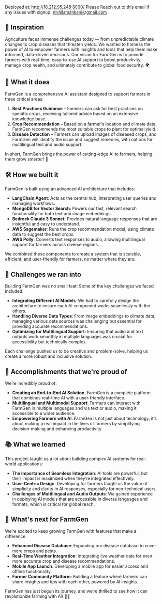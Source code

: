 Deployed at: http://18.212.95.248:8000/
Please Reach out to this email if any issues with signup: nikhilsmankani@gmail.com

## 🌱 Inspiration

Agriculture faces immense challenges today — from unpredictable climate changes to crop diseases that threaten yields. We wanted to harness the power of AI to empower farmers with insights and tools that help them make informed, data-driven decisions. Our vision for FarmGen is to provide farmers with real-time, easy-to-use AI support to boost productivity, manage crop health, and ultimately contribute to global food security. 🌍

## 🌾 What it does

FarmGen is a comprehensive AI assistant designed to support farmers in three critical areas:
1. **Best Practices Guidance** – Farmers can ask for best practices on specific crops, receiving tailored advice based on an extensive knowledge base.
2. **Crop Recommendation** – Based on a farmer's location and climate data, FarmGen recommends the most suitable crops to plant for optimal yield.
3. **Disease Detection** – Farmers can upload images of diseased crops, and FarmGen will identify the issue and suggest remedies, with options for multilingual text and audio support.

In short, FarmGen brings the power of cutting-edge AI to farmers, helping them grow smarter! 🌟

## 🛠 How we built it

FarmGen is built using an advanced AI architecture that includes:
- **LangChain Agent**: Acts as the central hub, interpreting user queries and managing workflows.
- **MongoDB for Vector Search**: Powers our fast, relevant search functionality for both text and image embeddings.
- **Bedrock Claude 3 Sonnet**: Provides natural language responses that are insightful and easy to understand.
- **AWS Sagemaker**: Runs the crop recommendation model, using climate data to suggest the best crops.
- **AWS Polly**: Converts text responses to audio, allowing multilingual support for farmers across diverse regions.

We combined these components to create a system that is scalable, efficient, and user-friendly for farmers, no matter where they are.

## 🚧 Challenges we ran into

Building FarmGen was no small feat! Some of the key challenges we faced included:
- **Integrating Different AI Models**: We had to carefully design the architecture to ensure each AI component works seamlessly with the others.
- **Handling Diverse Data Types**: From image embeddings to climate data, managing various data sources was challenging but essential for providing accurate recommendations.
- **Optimizing for Multilingual Support**: Ensuring that audio and text outputs work smoothly in multiple languages was crucial for accessibility but technically complex.

Each challenge pushed us to be creative and problem-solve, helping us create a more robust and inclusive solution.

## 🎉 Accomplishments that we're proud of

We’re incredibly proud of:
- **Creating an End-to-End AI Solution**: FarmGen is a complete platform that combines real-time AI with a user-friendly interface.
- **Multilingual and Multimodal Support**: Farmers can interact with FarmGen in multiple languages and via text or audio, making it accessible to a wider audience.
- **Empowering Farmers with AI**: FarmGen is not just about technology; it’s about making a real impact in the lives of farmers by simplifying decision-making and enhancing productivity.

## 📚 What we learned

This project taught us a lot about building complex AI systems for real-world applications:
- **The Importance of Seamless Integration**: AI tools are powerful, but their impact is maximized when they’re integrated effectively.
- **User-Centric Design**: Developing for farmers taught us the value of simplicity and clarity in AI responses, especially for non-technical users.
- **Challenges of Multilingual and Audio Outputs**: We gained experience in deploying AI models that are accessible in diverse languages and formats, which is critical for global reach.

## 🚀 What's next for FarmGen

We’re excited to keep growing FarmGen with features that make a difference:
- **Enhanced Disease Database**: Expanding our disease database to cover more crops and pests.
- **Real-Time Weather Integration**: Integrating live weather data for even more accurate crop and disease recommendations.
- **Mobile App Launch**: Developing a mobile app for easier access and offline functionality.
- **Farmer Community Platform**: Building a feature where farmers can share insights and tips with each other, powered by AI insights.

FarmGen has just begun its journey, and we’re thrilled to see how it can revolutionize farming with AI! 🚜🌾

